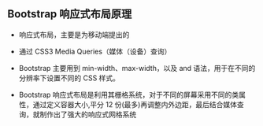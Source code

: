 ## Bootstrap 响应式布局原理

- 响应式布局，主要是为移动端提出的
- 通过 CSS3 Media Queries（媒体（设备）查询）

- Bootstrap 主要用到 min-width、max-width，以及 and 语法，用于在不同的分辨率下设置不同的 CSS 样式。
- Bootstrap 响应式布局是利用其栅格系统，对于不同的屏幕采用不同的类属性，通过定义容器大小,平分 12 份(最多)再调整内外边距，最后结合媒体查询，就制作出了强大的响应式网格系统
